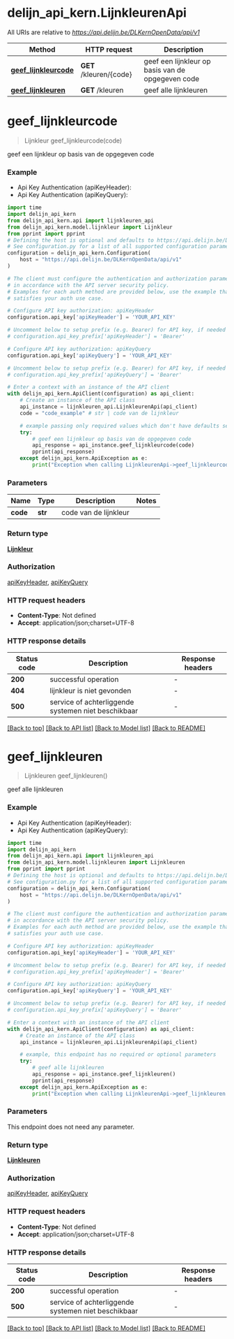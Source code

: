 # delijn_api_kern.LijnkleurenApi

All URIs are relative to *https://api.delijn.be/DLKernOpenData/api/v1*

Method | HTTP request | Description
------------- | ------------- | -------------
[**geef_lijnkleurcode**](LijnkleurenApi.md#geef_lijnkleurcode) | **GET** /kleuren/{code} | geef een lijnkleur op basis van de opgegeven code
[**geef_lijnkleuren**](LijnkleurenApi.md#geef_lijnkleuren) | **GET** /kleuren | geef alle lijnkleuren


# **geef_lijnkleurcode**
> Lijnkleur geef_lijnkleurcode(code)

geef een lijnkleur op basis van de opgegeven code

### Example

* Api Key Authentication (apiKeyHeader):
* Api Key Authentication (apiKeyQuery):

```python
import time
import delijn_api_kern
from delijn_api_kern.api import lijnkleuren_api
from delijn_api_kern.model.lijnkleur import Lijnkleur
from pprint import pprint
# Defining the host is optional and defaults to https://api.delijn.be/DLKernOpenData/api/v1
# See configuration.py for a list of all supported configuration parameters.
configuration = delijn_api_kern.Configuration(
    host = "https://api.delijn.be/DLKernOpenData/api/v1"
)

# The client must configure the authentication and authorization parameters
# in accordance with the API server security policy.
# Examples for each auth method are provided below, use the example that
# satisfies your auth use case.

# Configure API key authorization: apiKeyHeader
configuration.api_key['apiKeyHeader'] = 'YOUR_API_KEY'

# Uncomment below to setup prefix (e.g. Bearer) for API key, if needed
# configuration.api_key_prefix['apiKeyHeader'] = 'Bearer'

# Configure API key authorization: apiKeyQuery
configuration.api_key['apiKeyQuery'] = 'YOUR_API_KEY'

# Uncomment below to setup prefix (e.g. Bearer) for API key, if needed
# configuration.api_key_prefix['apiKeyQuery'] = 'Bearer'

# Enter a context with an instance of the API client
with delijn_api_kern.ApiClient(configuration) as api_client:
    # Create an instance of the API class
    api_instance = lijnkleuren_api.LijnkleurenApi(api_client)
    code = "code_example" # str | code van de lijnkleur

    # example passing only required values which don't have defaults set
    try:
        # geef een lijnkleur op basis van de opgegeven code
        api_response = api_instance.geef_lijnkleurcode(code)
        pprint(api_response)
    except delijn_api_kern.ApiException as e:
        print("Exception when calling LijnkleurenApi->geef_lijnkleurcode: %s\n" % e)
```


### Parameters

Name | Type | Description  | Notes
------------- | ------------- | ------------- | -------------
 **code** | **str**| code van de lijnkleur |

### Return type

[**Lijnkleur**](Lijnkleur.md)

### Authorization

[apiKeyHeader](../README.md#apiKeyHeader), [apiKeyQuery](../README.md#apiKeyQuery)

### HTTP request headers

 - **Content-Type**: Not defined
 - **Accept**: application/json;charset=UTF-8


### HTTP response details

| Status code | Description | Response headers |
|-------------|-------------|------------------|
**200** | successful operation |  -  |
**404** | lijnkleur is niet gevonden |  -  |
**500** | service of achterliggende systemen niet beschikbaar |  -  |

[[Back to top]](#) [[Back to API list]](../README.md#documentation-for-api-endpoints) [[Back to Model list]](../README.md#documentation-for-models) [[Back to README]](../README.md)

# **geef_lijnkleuren**
> Lijnkleuren geef_lijnkleuren()

geef alle lijnkleuren

### Example

* Api Key Authentication (apiKeyHeader):
* Api Key Authentication (apiKeyQuery):

```python
import time
import delijn_api_kern
from delijn_api_kern.api import lijnkleuren_api
from delijn_api_kern.model.lijnkleuren import Lijnkleuren
from pprint import pprint
# Defining the host is optional and defaults to https://api.delijn.be/DLKernOpenData/api/v1
# See configuration.py for a list of all supported configuration parameters.
configuration = delijn_api_kern.Configuration(
    host = "https://api.delijn.be/DLKernOpenData/api/v1"
)

# The client must configure the authentication and authorization parameters
# in accordance with the API server security policy.
# Examples for each auth method are provided below, use the example that
# satisfies your auth use case.

# Configure API key authorization: apiKeyHeader
configuration.api_key['apiKeyHeader'] = 'YOUR_API_KEY'

# Uncomment below to setup prefix (e.g. Bearer) for API key, if needed
# configuration.api_key_prefix['apiKeyHeader'] = 'Bearer'

# Configure API key authorization: apiKeyQuery
configuration.api_key['apiKeyQuery'] = 'YOUR_API_KEY'

# Uncomment below to setup prefix (e.g. Bearer) for API key, if needed
# configuration.api_key_prefix['apiKeyQuery'] = 'Bearer'

# Enter a context with an instance of the API client
with delijn_api_kern.ApiClient(configuration) as api_client:
    # Create an instance of the API class
    api_instance = lijnkleuren_api.LijnkleurenApi(api_client)

    # example, this endpoint has no required or optional parameters
    try:
        # geef alle lijnkleuren
        api_response = api_instance.geef_lijnkleuren()
        pprint(api_response)
    except delijn_api_kern.ApiException as e:
        print("Exception when calling LijnkleurenApi->geef_lijnkleuren: %s\n" % e)
```


### Parameters
This endpoint does not need any parameter.

### Return type

[**Lijnkleuren**](Lijnkleuren.md)

### Authorization

[apiKeyHeader](../README.md#apiKeyHeader), [apiKeyQuery](../README.md#apiKeyQuery)

### HTTP request headers

 - **Content-Type**: Not defined
 - **Accept**: application/json;charset=UTF-8


### HTTP response details

| Status code | Description | Response headers |
|-------------|-------------|------------------|
**200** | successful operation |  -  |
**500** | service of achterliggende systemen niet beschikbaar |  -  |

[[Back to top]](#) [[Back to API list]](../README.md#documentation-for-api-endpoints) [[Back to Model list]](../README.md#documentation-for-models) [[Back to README]](../README.md)

